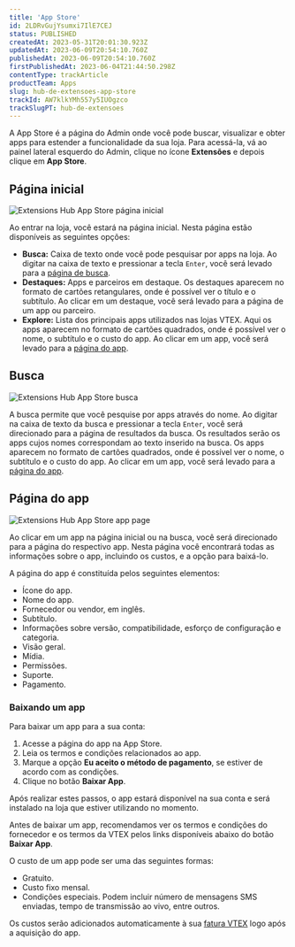 ```yaml
---
title: 'App Store'
id: 2LDRvGujYsumxi7IlE7CEJ
status: PUBLISHED
createdAt: 2023-05-31T20:01:30.923Z
updatedAt: 2023-06-09T20:54:10.760Z
publishedAt: 2023-06-09T20:54:10.760Z
firstPublishedAt: 2023-06-04T21:44:50.298Z
contentType: trackArticle
productTeam: Apps
slug: hub-de-extensoes-app-store
trackId: AW7klkYMh557y5IUOgzco
trackSlugPT: hub-de-extensoes
---
```


A App Store é a página do Admin onde você pode buscar, visualizar e obter apps para estender a funcionalidade da sua loja. Para acessá-la, vá ao painel lateral esquerdo do Admin, clique no ícone **Extensões** e depois clique em **App Store**.

## Página inicial

![Extensions Hub App Store página inicial](//images.ctfassets.net/alneenqid6w5/3wzHr69aCqLuPG2cuT2e6y/ba56f15ab8cc4041dd0d8cf3d10afa1d/Extensions_Hub_App_Store_home_page_PT.png)

Ao entrar na loja, você estará na página inicial. Nesta página estão disponíveis as seguintes opções:

- **Busca:** Caixa de texto onde você pode pesquisar por apps na loja. Ao digitar na caixa de texto e pressionar a tecla `Enter`, você será levado para a [página de busca](#busca).
- **Destaques:** Apps e parceiros em destaque. Os destaques aparecem no formato de cartões retangulares, onde é possível ver o título e o subtítulo. Ao clicar em um destaque, você será levado para a página de um app ou parceiro.
- **Explore:** Lista dos principais apps utilizados nas lojas VTEX. Aqui os apps aparecem no formato de cartões quadrados, onde é possível ver o nome, o subtítulo e o custo do app. Ao clicar em um app, você será levado para a [página do app](#pagina-do-app).

## Busca

![Extensions Hub App Store busca](//images.ctfassets.net/alneenqid6w5/1VuHQqhPZ9G88K3ZOQqny8/1cca7f3ff65a4568f6327cae2e4e6de0/Extensions_Hub_App_Store_search_PT.png)

A busca permite que você pesquise por apps através do nome. Ao digitar na caixa de texto da busca e pressionar a tecla `Enter`, você será direcionado para a página de resultados da busca. Os resultados serão os apps cujos nomes correspondam ao texto inserido na busca. Os apps aparecem no formato de cartões quadrados, onde é possível ver o nome, o subtítulo e o custo do app. Ao clicar em um app, você será levado para a [página do app](#pagina-do-app).

## Página do app

![Extensions Hub App Store app page](//images.ctfassets.net/alneenqid6w5/4VdhF4EhRvcktxnlqK0nt/c0e06d0a250b05fa32b97b4161fae294/Extensions_Hub_App_Store_app_page_PT.png)

Ao clicar em um app na página inicial ou na busca, você será direcionado para a página do respectivo app. Nesta página você encontrará todas as informações sobre o app, incluindo os custos, e a opção para baixá-lo.

A página do app é constituída pelos seguintes elementos:

- Ícone do app.
- Nome do app.
- Fornecedor ou vendor, em inglês.
- Subtítulo.
- Informações sobre versão, compatibilidade, esforço de configuração e categoria.
- Visão geral.
- Mídia.
- Permissões.
- Suporte.
- Pagamento.

### Baixando um app

Para baixar um app para a sua conta:

1. Acesse a página do app na App Store.
2. Leia os termos e condições relacionados ao app.
3. Marque a opção **Eu aceito o método de pagamento**, se estiver de acordo com as condições.
4. Clique no botão **Baixar App**.

Após realizar estes passos, o app estará disponível na sua conta e será instalado na loja que estiver utilizando no momento.

<div class="alert alert-warning">
Antes de baixar um app, recomendamos ver os termos e condições do fornecedor e os termos da VTEX pelos links disponíveis abaixo do botão <b>Baixar App</b>.
</div>

O custo de um app pode ser uma das seguintes formas:

- Gratuito.
- Custo fixo mensal.
- Condições especiais. Podem incluir número de mensagens SMS enviadas, tempo de transmissão ao vivo, entre outros.

Os custos serão adicionados automaticamente à sua [fatura VTEX](https://help.vtex.com/pt/tutorial/visao-geral-faturas--6UxfCl4fw4GmyQwoUuIcQs) logo após a aquisição do app.
